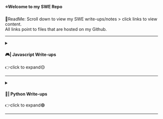 #### ⭐Welcome to my SWE Repo
📌ReadMe:
Scroll down to view my SWE write-ups/notes > click links to view content.  
All links point to files that are hosted on my Github.

---------------------------------------------------------------------------------------------------------------------------------------------------------------------------------

<details>
<summary>
<h4 align="left">  🎮| Javascript Write-ups</h4>
👉click to expand🟡
</summary>
<br>

| Topic(s) | Link(s) | Description | 
| -------- | -------- | -------- | 
| Project 1: Snake | [Snake Directory](https://github.com/IvanVlademirS/Ivan_Software_Engineering_Stash/tree/master/MAIN/JavaScript/Snake_JS_Project)| Snake game, click directory link to view code and play |
| Project 2: Tetris | [Tetris Directory](https://github.com/IvanVlademirS/Ivan_Software_Engineering_Stash/tree/master/MAIN/JavaScript/Tetris_JS_Project)| Tetris game, click directory link to view code and play |
| Project 3: FlappyBird | [FBird Directory](https://github.com/IvanVlademirS/Ivan_Software_Engineering_Stash/tree/master/MAIN/JavaScript/Flappy%20Bird%20JS%20Code)| Flappy Bird game, click directory link to view code and play |


</details>

---------------------------------------------------------------------------------------------------------------------------------------------------------------------------------

<details>
<summary>
<h4 align="left">  🐍| Python Write-ups</h4>
👉click to expand🟢
</summary>
<br>

| Topic(s) | Link(s) | Description | 
| -------- | -------- | -------- | 
| Basics | [Notes](https://github.com/IvanVlademirS/Ivan_Software_Engineering_Stash/tree/master/MAIN/Python/1WK_Py), [Exercises](https://github.com/IvanVlademirS/Ivan_Software_Engineering_Stash/tree/master/MAIN/Python/1WK_Py/Exercises) | Basic Python notes & exercises |
| RedTeam | [Basics for Pentesting](https://github.com/IvanVlademirS/Ivan_Software_Engineering_Stash/blob/master/MAIN/Python/C.%20Basic%20Python%20for%20Pentesting.md) | Python for RedTeaming |

</details>

---------------------------------------------------------------------------------------------------------------------------------------------------------------------------------

